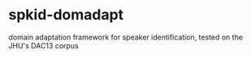 # spkid-domadapt
domain adaptation framework for speaker identification, tested on the JHU's DAC13 corpus
